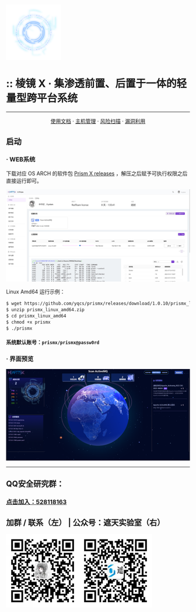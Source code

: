 <img src="public/static/scan.png" alt="pc_home" width="30%" />

# :: 棱镜 X · 集渗透前置、后置于一体的轻量型跨平台系统

----

<p align="center">
  <a href="https://prismx.io/guide" target="_blank">使用文档</a> ·
  <a href="">主机管理</a> ·
  <a href="">风险扫描</a> ·
  <a href="">漏洞利用</a> 
</p>

## 启动

### · WEB系统

下载对应 OS ARCH 的软件包 [Prism X releases](https://github.com/yqcs/heartsk_community/releases/)
，解压之后赋予可执行权限之后直接运行即可。

<img src="public/static/pc_home.jpg" alt="pc_home"/>


Linux Amd64 运行示例：

```bash
$ wget https://github.com/yqcs/prismx/releases/download/1.0.10/prismx_linux_amd64.zip
$ unzip prismx_linux_amd64.zip
$ cd prismx_linux_amd64
$ chmod +x prismx
$ ./prismx
```
#### 系统默认账号：`prismx/prismx@passw0rd`

### · 界面预览

<img src="public/static/view.jpg" alt="pc_home"/>

----

## QQ安全研究群：

### [点击加入：528118163](https://jq.qq.com/?_wv=1027&k=azWZhmSy)

## 加群 / 联系（左） | 公众号：遮天实验室（右）

<img src="public/static/wx.jpg" width="200"><img src="public/static/wx_qrcode.jpg" width="200">

